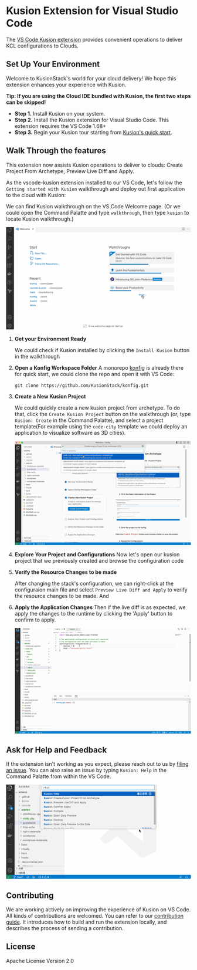 # Kusion Extension for Visual Studio Code

The [VS Code Kusion extension](https://marketplace.visualstudio.com/items?itemName=KusionStack.kusion) provides convenient operations to deliver KCL configurations to Clouds.

## Set Up Your Environment

Welcome to KusionStack's world for your cloud delivery! We hope this extension enhances your experience with Kusion.

**Tip: If you are using the Cloud IDE bundled with Kusion, the first two steps can be skipped!**

-   **Step 1.** Install Kusion on your system.
-   **Step 2.** Install the Kusion extension for Visual Studio Code. This extension requires the VS Code 1.68+
-   **Step 3.** Begin your Kusion tour starting from [Kusion's quick start](https://kusionstack.io/docs/user_docs/getting-started/cloudide).

## Walk Through the features

This extension now assists Kusion operations to deliver to clouds: Create Project From Archetype, Preview Live Diff and Apply.

As the vscode-kusion extension installed to our VS Code, let's follow the `Getting started with Kusion` walkthrough and deploy out first application to the cloud with Kusion:

We can find Kusion walkthrough on the VS Code Welcome page. (Or we could open the Command Palatte and type `walkthrough`, then type `kusion` to locate Kusion walkthrough.)

![](https://github.com/KusionStack/vscode-kusion/blob/main/images/walkthrough.gif?raw=true)

1. **Get your Environment Ready**

    We could check if Kusion installed by clicking the `Install Kusion` button in the walkthrough

2. **Open a Konfig Workspace Folder**
    A monorepo [konfig](https://github.com/KusionStack/konfig) is already there for quick start, we could clone the repo and open it with VS Code: 
    ```
    git clone https://github.com/KusionStack/konfig.git
    ```

3. **Create a New Kusion Project**

    We could quickly create a new kusion project from archetype. To do that, click the `Create Kusion Project` button on the walkthrough (or, type `Kusion: Create` in the Command Palatte), and select a project template(For example using the `code-city` template we could deploy an application to visualize software as 3D cities).

    ![](https://github.com/KusionStack/vscode-kusion/blob/main/images/create-project.gif?raw=true)

4. **Explore Your Project and Configurations**
    Now let's open our kusion project that we previously created and browse the configuration code

5. **Verify the Resource Changes to be made**

    After changing the stack's configuration, we can right-click at the configuraion main file and select `Preview Live Diff and Apply` to verify the resource changes to be made. And 

6. **Apply the Application Changes**
    Then if the live diff is as expected, we apply the changes to the runtime by clicking the 'Apply' button to confirm to apply.

    ![](https://github.com/KusionStack/vscode-kusion/blob/main/images/config-diff-apply.gif?raw=true)

## Ask for Help and Feedback

If the extension isn't working as you expect, please reach out to us by [filing an issue](https://github.com/KusionStack/vscode-kusion/issues/new/choose). You can also raise an issue by typing `Kusion: Help` in the Command Palatte from within the VS Code.

![](https://github.com/KusionStack/vscode-kusion/blob/main/images/raise-issue.gif?raw=true)

## Contributing

We are working actively on improving the experience of Kusion on VS Code. All kinds of contributions are welcomed. You can refer to our [contribution guide](docs/CONTRIBUTING.md). It introduces how to build and run the extension locally, and describes the process of sending a contribution.

## License

Apache License Version 2.0
